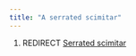 ```yaml
---
title: "A serrated scimitar"
---
```


1.  REDIRECT [Serrated scimitar](Serrated_scimitar "wikilink")